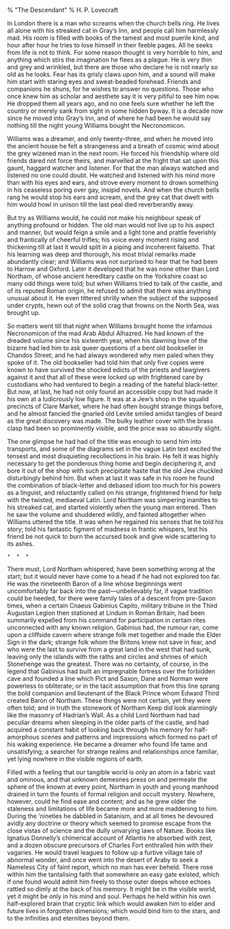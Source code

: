 % "The Descendant" 
%  H. P. Lovecraft

        

  

In London there is a man who screams when the church bells ring. He lives all alone with his
streaked cat in Gray&rsquo;s Inn, and people call him harmlessly mad. His room is filled with
books of the tamest and most puerile kind, and hour after hour he tries to lose himself in their
feeble pages. All he seeks from life is not to think. For some reason thought is very horrible
to him, and anything which stirs the imagination he flees as a plague. He is very thin and grey
and wrinkled, but there are those who declare he is not nearly so old as he looks. Fear has
its grisly claws upon him, and a sound will make him start with staring eyes and sweat-beaded
forehead. Friends and companions he shuns, for he wishes to answer no questions. Those who once
knew him as scholar and aesthete say it is very pitiful to see him now. He dropped them all
years ago, and no one feels sure whether he left the country or merely sank from sight in some
hidden byway. It is a decade now since he moved into Gray&rsquo;s Inn, and of where he had been
he would say nothing till the night young Williams bought the   Necronomicon.    

  Williams was a dreamer, and only twenty-three, and when he moved into the ancient
house he felt a strangeness and a breath of cosmic wind about the grey wizened man in the next
room. He forced his friendship where old friends dared not force theirs, and marvelled at the
fright that sat upon this gaunt, haggard watcher and listener. For that the man always watched
and listened no one could doubt. He watched and listened with his mind more than with his eyes
and ears, and strove every moment to drown something in his ceaseless poring over gay, insipid
novels. And when the church bells rang he would stop his ears and scream, and the grey cat that
dwelt with him would howl in unison till the last peal died reverberantly away.  

  But try as Williams would, he could not make his neighbour speak of anything
profound or hidden. The old man would not live up to his aspect and manner, but would feign
a smile and a light tone and prattle feverishly and frantically of cheerful trifles; his voice
every moment rising and thickening till at last it would split in a piping and incoherent falsetto.
That his learning was deep and thorough, his most trivial remarks made abundantly clear; and
Williams was not surprised to hear that he had been to Harrow and Oxford. Later it developed
that he was none other than Lord Northam, of whose ancient hereditary castle on the Yorkshire
coast so many odd things were told; but when Williams tried to talk of the castle, and of its
reputed Roman origin, he refused to admit that there was anything unusual about it. He even
tittered shrilly when the subject of the supposed under crypts, hewn out of the solid crag that
frowns on the North Sea, was brought up.  

  So matters went till that night when Williams brought home the infamous   
Necronomicon   of the mad Arab Abdul Alhazred. He had known of the dreaded volume since his
sixteenth year, when his dawning love of the bizarre had led him to ask queer questions of a
bent old bookseller in Chandos Street; and he had always wondered why men paled when they spoke
of it. The old bookseller had told him that only five copies were known to have survived the
shocked edicts of the priests and lawgivers against it and that all of these were locked up
with frightened care by custodians who had ventured to begin a reading of the hateful black-letter.
But now, at last, he had not only found an accessible copy but had made it his own at a ludicrously
low figure. It was at a Jew&rsquo;s shop in the squalid precincts of Clare Market, where he
had often bought strange things before, and he almost fancied the gnarled old Levite smiled
amidst tangles of beard as the great discovery was made. The bulky leather cover with the brass
clasp had been so prominently visible, and the price was so absurdly slight.  

  The one glimpse he had had of the title was enough to send him into transports,
and some of the diagrams set in the vague Latin text excited the tensest and most disquieting
recollections in his brain. He felt it was highly necessary to get the ponderous thing home
and begin deciphering it, and bore it out of the shop with such precipitate haste that the old
Jew chuckled disturbingly behind him. But when at last it was safe in his room he found the
combination of black-letter and debased idiom too much for his powers as a linguist, and reluctantly
called on his strange, frightened friend for help with the twisted, mediaeval Latin. Lord Northam
was simpering inanities to his streaked cat, and started violently when the young man entered.
Then he saw the volume and shuddered wildly, and fainted altogether when Williams uttered the
title. It was when he regained his senses that he told his story; told his fantastic figment
of madness in frantic whispers, lest his friend be not quick to burn the accursed book and give
wide scattering to its ashes.  

    *  *  *    

  There must, Lord Northam whispered, have been something wrong at the start;
but it would never have come to a head if he had not explored too far. He was the nineteenth
Baron of a line whose beginnings went uncomfortably far back into the past&mdash;unbelievably
far, if vague tradition could be heeded, for there were family tales of a descent from pre-Saxon
times, when a certain Cnaeus Gabinius Capito, military tribune in the Third Augustan Legion
then stationed at Lindum in Roman Britain, had been summarily expelled from his command for
participation in certain rites unconnected with any known religion. Gabinius had, the rumour
ran, come upon a cliffside cavern where strange folk met together and made the Elder Sign in
the dark; strange folk whom the Britons knew not save in fear, and who were the last to survive
from a great land in the west that had sunk, leaving only the islands with the raths and circles
and shrines of which Stonehenge was the greatest. There was no certainty, of course, in the
legend that Gabinius had built an impregnable fortress over the forbidden cave and founded a
line which Pict and Saxon, Dane and Norman were powerless to obliterate; or in the tacit assumption
that from this line sprang the bold companion and lieutenant of the Black Prince whom Edward
Third created Baron of Northam. These things were not certain, yet they were often told; and
in truth the stonework of Northam Keep did look alarmingly like the masonry of Hadrian&rsquo;s
Wall. As a child Lord Northam had had peculiar dreams when sleeping in the older parts of the
castle, and had acquired a constant habit of looking back through his memory for half-amorphous
scenes and patterns and impressions which formed no part of his waking experience. He became
a dreamer who found life tame and unsatisfying; a searcher for strange realms and relationships
once familiar, yet lying nowhere in the visible regions of earth.  

  Filled with a feeling that our tangible world is only an atom in a fabric vast
and ominous, and that unknown demesnes press on and permeate the sphere of the known at every
point, Northam in youth and young manhood drained in turn the founts of formal religion and
occult mystery. Nowhere, however, could he find ease and content; and as he grew older the staleness
and limitations of life became more and more maddening to him. During the &rsquo;nineties he
dabbled in Satanism, and at all times he devoured avidly any doctrine or theory which seemed
to promise escape from the close vistas of science and the dully unvarying laws of Nature. Books
like Ignatius Donnelly&rsquo;s chimerical account of Atlantis he absorbed with zest, and a dozen
obscure precursors of Charles Fort enthralled him with their vagaries. He would travel leagues
to follow up a furtive village tale of abnormal wonder, and once went into the desert of Araby
to seek a Nameless City of faint report, which no man has ever beheld. There rose within him
the tantalising faith that somewhere an easy gate existed, which if one found would admit him
freely to those outer deeps whose echoes rattled so dimly at the back of his memory. It might
be in the visible world, yet it might be only in his mind and soul. Perhaps he held within his
own half-explored brain that cryptic link which would awaken him to elder and future lives in
forgotten dimensions; which would bind him to the stars, and to the infinities and eternities
beyond them.  
